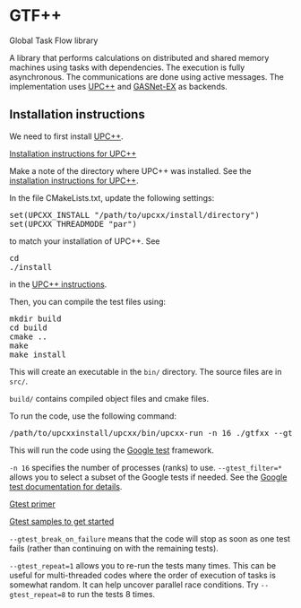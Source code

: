# GTF++
Global Task Flow library

A library that performs calculations on distributed and shared memory machines using tasks with dependencies. The execution is fully asynchronous. The communications are done using active messages. The implementation uses [UPC++](https://bitbucket.org/berkeleylab/upcxx/wiki/Home) and [GASNet-EX](https://gasnet.lbl.gov/) as backends.

## Installation instructions

We need to first install [UPC++](https://bitbucket.org/berkeleylab/upcxx/wiki/Home).

[Installation instructions for UPC++](https://bitbucket.org/berkeleylab/upcxx/wiki/INSTALL.md)

Make a note of the directory where UPC++ was installed. See the [installation instructions for UPC++](https://bitbucket.org/berkeleylab/upcxx/wiki/INSTALL.md).

In the file CMakeLists.txt, update the following settings:
<pre>
set(UPCXX_INSTALL "/path/to/upcxx/install/directory")
set(UPCXX_THREADMODE "par")
</pre>
to match your installation of UPC++. See
<pre>
cd <upcxx-source-path>
./install <upcxx-install-path>
</pre>
in the [UPC++ instructions](https://bitbucket.org/berkeleylab/upcxx/wiki/INSTALL.md).

Then, you can compile the test files using:
<pre>
mkdir build
cd build
cmake ..
make
make install
</pre>
This will create an executable in the `bin/` directory. The source files are in `src/`. 

`build/` contains compiled object files and cmake files.

To run the code, use the following command:
<pre>
/path/to/upcxxinstall/upcxx/bin/upcxx-run -n 16 ./gtfxx --gtest_filter=* --gtest_break_on_failure --gtest_repeat=1
</pre>
This will run the code using the [Google test](https://github.com/google/googletest) framework.

`-n 16` specifies the number of processes (ranks) to use. `--gtest_filter=*` allows you to select a subset of the Google tests if needed. See the [Google test documentation for details](https://github.com/google/googletest/blob/master/googletest/docs/advanced.md).

[Gtest primer](https://github.com/google/googletest/blob/master/googletest/docs/primer.md)

[Gtest samples to get started](https://github.com/google/googletest/tree/master/googletest/samples)

`--gtest_break_on_failure` means that the code will stop as soon as one test fails (rather than continuing on with the remaining tests).

`--gtest_repeat=1` allows you to re-run the tests many times. This can be useful for multi-threaded codes where the order of execution of tasks is somewhat random. It can help uncover parallel race conditions. Try `--gtest_repeat=8` to run the tests 8 times.
